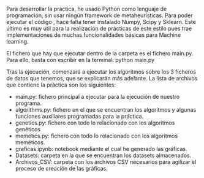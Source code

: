 Para desarrollar la práctica, he usado Python como lenguaje de programación, sin usar ningún framework de metaheurísticas. Para poder ejecutar el código , hace falta tener instalado Numpy, Scipy y Sklearn. Este último es muy útil para la realización de prácticas de este estilo pues trae implementaciones de muchas funcionalidades básicas para Machine learning.

El fichero que hay que ejecutar dentro de la carpeta es el fichero main.py. Para ello, basta con escribir en la terminal:
																		python main.py

Tras la ejecución, comenzará a ejecutar los algoritmos sobre los 3 ficheros de datos que tenemos, que se explicarán más adelante. La lista de archivos que contiene la práctica son los siguientes:

- main.py: fichero principal a ejecutar para la ejecución de nuestro programa.
- algorithms.py: fichero en el que se encuentran los algoritmos y algunas funciones auxiliares
  programadas para la práctica.
- genetics.py: fichero con todo lo relacionado con los algoritmos genéticos
- memetics.py: fichero con todo lo relacionado con los algoritmos meméticos.
- graficas.ipynb: notebook mediante el cual he generado las gráficas.
- Datasets: carpeta en la que se encuentran los datasets almacenados.
- Archivos_CSV: carpeta con los archivos CSV necesarios para agilizar el proceso de creación de las gráficas.